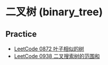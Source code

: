 # 二叉树 (binary_tree)

## Practice

- [LeetCode 0872 叶子相似的树](https://leetcode-cn.com/problems/leaf-similar-trees/)
- [LeetCode 0938 二叉搜索树的范围和](https://leetcode-cn.com/problems/range-sum-of-bst/)
